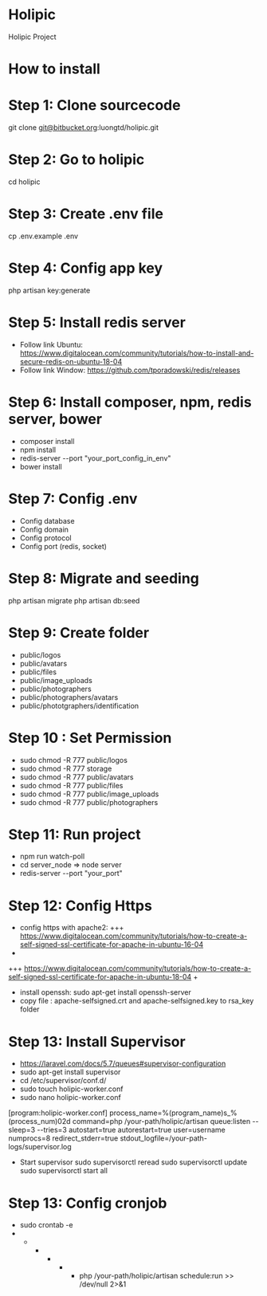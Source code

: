 # Holipic
Holipic Project
# How to install

# Step 1: Clone sourcecode
git clone git@bitbucket.org:luongtd/holipic.git

# Step 2: Go to holipic
cd holipic

# Step 3: Create .env file
cp .env.example .env

# Step 4: Config app key
php artisan key:generate

# Step 5: Install redis server
+ Follow link Ubuntu: https://www.digitalocean.com/community/tutorials/how-to-install-and-secure-redis-on-ubuntu-18-04
+ Follow link Window: https://github.com/tporadowski/redis/releases

# Step 6: Install composer, npm, redis server, bower 
+ composer install
+ npm install
+ redis-server --port "your_port_config_in_env"
+ bower install

# Step 7: Config .env
+ Config database
+ Config domain
+ Config protocol
+ Config port (redis, socket)

# Step 8: Migrate and seeding 
php artisan migrate
php artisan db:seed

# Step 9: Create folder
+ public/logos
+ public/avatars
+ public/files
+ public/image_uploads
+ public/photographers
+ public/photographers/avatars
+ public/phototgraphers/identification

# Step 10 : Set Permission
+ sudo chmod -R 777 public/logos
+ sudo chmod -R 777 storage
+ sudo chmod -R 777 public/avatars
+ sudo chmod -R 777 public/files
+ sudo chmod -R 777 public/image_uploads
+ sudo chmod -R 777 public/photographers

# Step 11: Run project
+ npm run watch-poll
+ cd server_node => node server
+ redis-server --port "your_port"

# Step 12: Config Https
+ config https with apache2: 
+++ https://www.digitalocean.com/community/tutorials/how-to-create-a-self-signed-ssl-certificate-for-apache-in-ubuntu-16-04
+
+++ https://www.digitalocean.com/community/tutorials/how-to-create-a-self-signed-ssl-certificate-for-apache-in-ubuntu-18-04
+
+ install openssh: sudo apt-get install openssh-server
+ copy file : apache-selfsigned.crt and apache-selfsigned.key to rsa_key folder

# Step 13: Install Supervisor
+ https://laravel.com/docs/5.7/queues#supervisor-configuration
+ sudo apt-get install supervisor
+ cd /etc/supervisor/conf.d/
+ sudo touch holipic-worker.conf
+ sudo nano holipic-worker.conf

[program:holipic-worker.conf]
process_name=%(program_name)s_%(process_num)02d
command=php /your-path/holipic/artisan queue:listen --sleep=3 --tries=3
autostart=true
autorestart=true
user=username
numprocs=8
redirect_stderr=true
stdout_logfile=/your-path-logs/supervisor.log

+ Start supervisor
sudo supervisorctl reread
sudo supervisorctl update
sudo supervisorctl start all

# Step 13: Config cronjob
+ sudo crontab -e
+ * * * * * php /your-path/holipic/artisan schedule:run >> /dev/null 2>&1